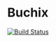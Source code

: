 # Buchix

[![Build Status](https://travis-ci.org/GerDner/buchix.svg)](https://travis-ci.org/GerDner/buchix)